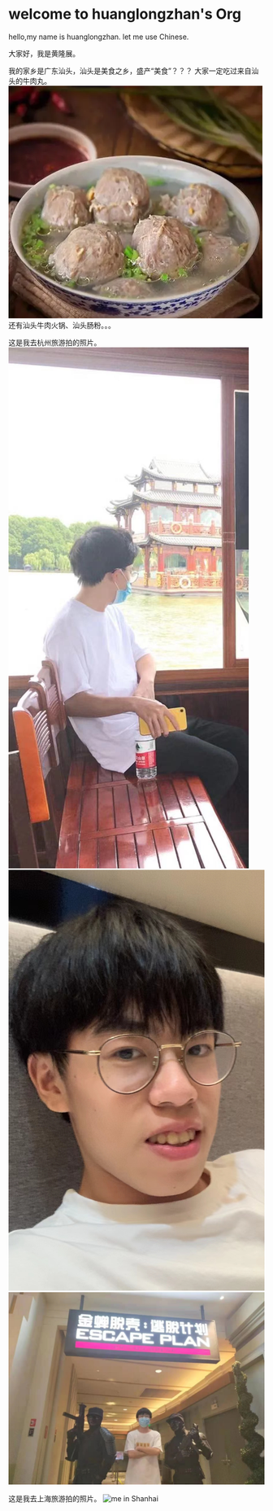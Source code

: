 # welcome to huanglongzhan's Org

hello,my name is huanglongzhan.
let me use Chinese.

大家好，我是黄隆展。

我的家乡是广东汕头，汕头是美食之乡，盛产“美食”？？？
大家一定吃过来自汕头的牛肉丸。
<img src="assets/beefball.jpg" alt="汕头牛肉丸" />
还有汕头牛肉火锅、汕头肠粉。。。

这是我去杭州旅游拍的照片。
<img src="assets/pic1.jpg" alt="me in Hangzhou" />
<img src="assets/pic2.jpg" alt="me in Hangzhou" />
<img src="assets/pic3.jpg" alt="me in Hangzhou" />


这是我去上海旅游拍的照片。
<img src="assets/shanhai.png" alt="me in Shanhai" height="200px"/>
